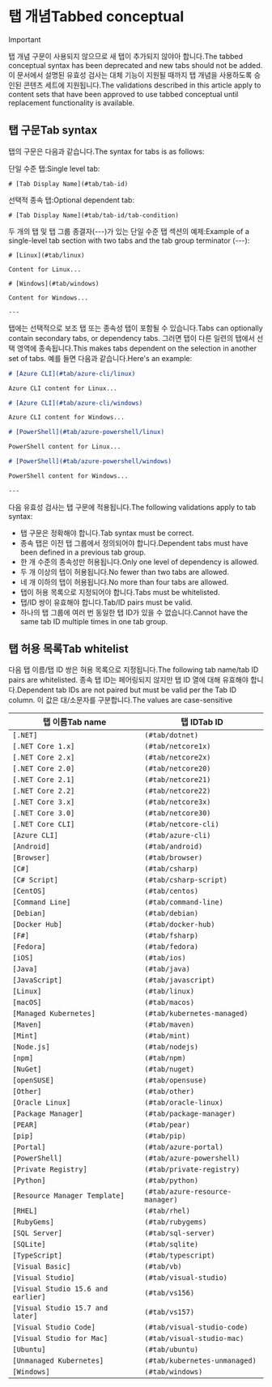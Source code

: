 # <a name="tabbed-conceptual"></a><span data-ttu-id="1cd86-101">탭 개념</span><span class="sxs-lookup"><span data-stu-id="1cd86-101">Tabbed conceptual</span></span>

> [!IMPORTANT]
> <span data-ttu-id="1cd86-102">탭 개념 구문이 사용되지 않으므로 새 탭이 추가되지 않야아 합니다.</span><span class="sxs-lookup"><span data-stu-id="1cd86-102">The tabbed conceptual syntax has been deprecated and new tabs should not be added.</span></span> <span data-ttu-id="1cd86-103">이 문서에서 설명된 유효성 검사는 대체 기능이 지원될 때까지 탭 개념을 사용하도록 승인된 콘텐츠 세트에 지원됩니다.</span><span class="sxs-lookup"><span data-stu-id="1cd86-103">The validations described in this article apply to content sets that have been approved to use tabbed conceptual until replacement functionality is available.</span></span>

## <a name="tab-syntax"></a><span data-ttu-id="1cd86-104">탭 구문</span><span class="sxs-lookup"><span data-stu-id="1cd86-104">Tab syntax</span></span>

<span data-ttu-id="1cd86-105">탭의 구문은 다음과 같습니다.</span><span class="sxs-lookup"><span data-stu-id="1cd86-105">The syntax for tabs is as follows:</span></span>

<span data-ttu-id="1cd86-106">단일 수준 탭:</span><span class="sxs-lookup"><span data-stu-id="1cd86-106">Single level tab:</span></span>

`# [Tab Display Name](#tab/tab-id)`

<span data-ttu-id="1cd86-107">선택적 종속 탭:</span><span class="sxs-lookup"><span data-stu-id="1cd86-107">Optional dependent tab:</span></span>

`# [Tab Display Name](#tab/tab-id/tab-condition)`

<span data-ttu-id="1cd86-108">두 개의 탭 및 탭 그룹 종결자(---)가 있는 단일 수준 탭 섹션의 예제:</span><span class="sxs-lookup"><span data-stu-id="1cd86-108">Example of a single-level tab section with two tabs and the tab group terminator (---):</span></span>

```
# [Linux](#tab/linux)

Content for Linux...

# [Windows](#tab/windows)

Content for Windows...

---
```

<span data-ttu-id="1cd86-109">탭에는 선택적으로 보조 탭 또는 종속성 탭이 포함될 수 있습니다.</span><span class="sxs-lookup"><span data-stu-id="1cd86-109">Tabs can optionally contain secondary tabs, or dependency tabs.</span></span> <span data-ttu-id="1cd86-110">그러면 탭이 다른 일련의 탭에서 선택 영역에 종속됩니다.</span><span class="sxs-lookup"><span data-stu-id="1cd86-110">This makes tabs dependent on the selection in another set of tabs.</span></span> <span data-ttu-id="1cd86-111">예를 들면 다음과 같습니다.</span><span class="sxs-lookup"><span data-stu-id="1cd86-111">Here's an example:</span></span>

```markdown
# [Azure CLI](#tab/azure-cli/linux)

Azure CLI content for Linux...

# [Azure CLI](#tab/azure-cli/windows)

Azure CLI content for Windows...

# [PowerShell](#tab/azure-powershell/linux)

PowerShell content for Linux...

# [PowerShell](#tab/azure-powershell/windows)

PowerShell content for Windows...

---
```

<span data-ttu-id="1cd86-112">다음 유효성 검사는 탭 구문에 적용됩니다.</span><span class="sxs-lookup"><span data-stu-id="1cd86-112">The following validations apply to tab syntax:</span></span>

- <span data-ttu-id="1cd86-113">탭 구문은 정확해야 합니다.</span><span class="sxs-lookup"><span data-stu-id="1cd86-113">Tab syntax must be correct.</span></span>
- <span data-ttu-id="1cd86-114">종속 탭은 이전 탭 그룹에서 정의되어야 합니다.</span><span class="sxs-lookup"><span data-stu-id="1cd86-114">Dependent tabs must have been defined in a previous tab group.</span></span>
- <span data-ttu-id="1cd86-115">한 개 수준의 종속성만 허용됩니다.</span><span class="sxs-lookup"><span data-stu-id="1cd86-115">Only one level of dependency is allowed.</span></span>
- <span data-ttu-id="1cd86-116">두 개 이상의 탭이 허용됩니다.</span><span class="sxs-lookup"><span data-stu-id="1cd86-116">No fewer than two tabs are allowed.</span></span>
- <span data-ttu-id="1cd86-117">네 개 이하의 탭이 허용됩니다.</span><span class="sxs-lookup"><span data-stu-id="1cd86-117">No more than four tabs are allowed.</span></span>
- <span data-ttu-id="1cd86-118">탭이 허용 목록으로 지정되어야 합니다.</span><span class="sxs-lookup"><span data-stu-id="1cd86-118">Tabs must be whitelisted.</span></span>
- <span data-ttu-id="1cd86-119">탭/ID 쌍이 유효해야 합니다.</span><span class="sxs-lookup"><span data-stu-id="1cd86-119">Tab/ID pairs must be valid.</span></span>
- <span data-ttu-id="1cd86-120">하나의 탭 그룹에 여러 번 동일한 탭 ID가 있을 수 없습니다.</span><span class="sxs-lookup"><span data-stu-id="1cd86-120">Cannot have the same tab ID multiple times in one tab group.</span></span>

## <a name="tab-whitelist"></a><span data-ttu-id="1cd86-121">탭 허용 목록</span><span class="sxs-lookup"><span data-stu-id="1cd86-121">Tab whitelist</span></span>

<span data-ttu-id="1cd86-122">다음 탭 이름/탭 ID 쌍은 허용 목록으로 지정됩니다.</span><span class="sxs-lookup"><span data-stu-id="1cd86-122">The following tab name/tab ID pairs are whitelisted.</span></span> <span data-ttu-id="1cd86-123">종속 탭 ID는 페어링되지 않지만 탭 ID 열에 대해 유효해야 합니다.</span><span class="sxs-lookup"><span data-stu-id="1cd86-123">Dependent tab IDs are not paired but must be valid per the Tab ID column.</span></span> <span data-ttu-id="1cd86-124">이 값은 대/소문자를 구분합니다.</span><span class="sxs-lookup"><span data-stu-id="1cd86-124">The values are case-sensitive</span></span>

|<span data-ttu-id="1cd86-125">탭 이름</span><span class="sxs-lookup"><span data-stu-id="1cd86-125">Tab name</span></span>              |<span data-ttu-id="1cd86-126">탭 ID</span><span class="sxs-lookup"><span data-stu-id="1cd86-126">Tab ID</span></span>            |
|----------------------|------------------|
|`[.NET]`              |`(#tab/dotnet)`   |
|`[.NET Core 1.x]`     |`(#tab/netcore1x)`|
|`[.NET Core 2.x]`     |`(#tab/netcore2x)`|
|`[.NET Core 2.0]`     |`(#tab/netcore20)`|
|`[.NET Core 2.1]`     |`(#tab/netcore21)`|
|`[.NET Core 2.2]`     |`(#tab/netcore22)`|
|`[.NET Core 3.x]`     |`(#tab/netcore3x)`|
|`[.NET Core 3.0]`     |`(#tab/netcore30)`|
|`[.NET Core CLI]`     |`(#tab/netcore-cli)`|
|`[Azure CLI]`         |`(#tab/azure-cli)`|
|`[Android]`           |`(#tab/android)`  |
|`[Browser]`           |`(#tab/browser)`  |
|`[C#]`                |`(#tab/csharp)`   |
|`[C# Script]`         |`(#tab/csharp-script)`|
|`[CentOS]`            |`(#tab/centos)`|
|`[Command Line]`      |`(#tab/command-line)`|
|`[Debian]`            |`(#tab/debian)`|
|`[Docker Hub]`        |`(#tab/docker-hub)`|
|`[F#]`                |`(#tab/fsharp)`|
|`[Fedora]`            |`(#tab/fedora)`|
|`[iOS]`               |`(#tab/ios)`      |
|`[Java]`              |`(#tab/java)`|
|`[JavaScript]`        |`(#tab/javascript)`|
|`[Linux]`             |`(#tab/linux)`    |
|`[macOS]`             |`(#tab/macos)`    |
|`[Managed Kubernetes]`|`(#tab/kubernetes-managed)`|
|`[Maven]`             |`(#tab/maven)`|
|`[Mint]`              |`(#tab/mint)`|
|`[Node.js]`           |`(#tab/nodejs)`|
|`[npm]`               |`(#tab/npm)` |
|`[NuGet]`             |`(#tab/nuget)`|
|`[openSUSE]`          |`(#tab/opensuse)`|
|`[Other]`             |`(#tab/other)` |
|`[Oracle Linux]`      |`(#tab/oracle-linux)`|
|`[Package Manager]`   |`(#tab/package-manager)` |
|`[PEAR]`              |`(#tab/pear)`|
|`[pip]`               |`(#tab/pip)`|
|`[Portal]`            |`(#tab/azure-portal)`    |
|`[PowerShell]`        |`(#tab/azure-powershell)`|
|`[Private Registry]`  |`(#tab/private-registry)`|
|`[Python]`            |`(#tab/python)`|
|`[Resource Manager Template]`|`(#tab/azure-resource-manager)`|
|`[RHEL]`              |`(#tab/rhel)`|
|`[RubyGems]`          |`(#tab/rubygems)`|
|`[SQL Server]`        |`(#tab/sql-server)`|
|`[SQLite]`            |`(#tab/sqlite)`|
|`[TypeScript]`        |`(#tab/typescript)`|
|`[Visual Basic]`      |`(#tab/vb)` |
|`[Visual Studio]`     |`(#tab/visual-studio)`|
|`[Visual Studio 15.6 and earlier]`|`(#tab/vs156)`|
|`[Visual Studio 15.7 and later]`  |`(#tab/vs157)`|
|`[Visual Studio Code]`            |`(#tab/visual-studio-code)`|
|`[Visual Studio for Mac]`         |`(#tab/visual-studio-mac)`|
|`[Ubuntu]`                        |`(#tab/ubuntu)`|
|`[Unmanaged Kubernetes]`          |`(#tab/kubernetes-unmanaged)`|
|`[Windows]`   |`(#tab/windows)`   |
